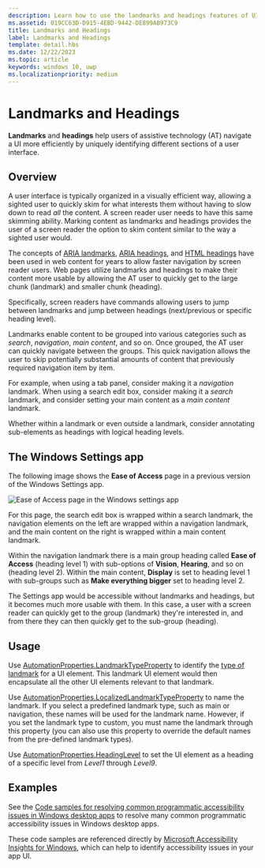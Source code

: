 ```yaml
---
description: Learn how to use the landmarks and headings features of UI Automation to define sections of content in your app, improve accessibility, and help users of assistive technology (AT) navigate the UI.
ms.assetid: 019CC63D-D915-4EBD-9442-DE899AB973C9
title: Landmarks and Headings
label: Landmarks and Headings
template: detail.hbs
ms.date: 12/22/2023
ms.topic: article
keywords: windows 10, uwp
ms.localizationpriority: medium
---
```


# Landmarks and Headings

**Landmarks** and **headings** help users of assistive technology (AT) navigate a UI more efficiently by uniquely identifying different sections of a user interface.

## Overview

A user interface is typically organized in a visually efficient way, allowing a sighted user to quickly skim for what interests them without having to slow down to read *all* the content. A screen reader user needs to have this same skimming ability. Marking content as landmarks and headings provides the user of a screen reader the option to skim content similar to the way a sighted user would.

The concepts of [ARIA landmarks](https://www.w3.org/WAI/GL/wiki/Using_ARIA_landmarks_to_identify_regions_of_a_page), [ARIA headings](https://www.w3.org/TR/WCAG20-TECHS/ARIA12.html), and [HTML headings](https://www.w3.org/TR/2016/NOTE-WCAG20-TECHS-20161007/H42.html) have been used in web content for years to allow faster navigation by screen reader users. Web pages utilize landmarks and headings to make their content more usable by allowing the AT user to quickly get to the large chunk (landmark) and smaller chunk (heading).

Specifically, screen readers have commands allowing users to jump between landmarks and jump between headings (next/previous or specific heading level).

Landmarks enable content to be grouped into various categories such as *search*, *navigation*, *main content*, and so on. Once grouped, the AT user can quickly navigate between the groups. This quick navigation allows the user to skip potentially substantial amounts of content that previously required navigation item by item.

For example, when using a tab panel, consider making it a *navigation* landmark. When using a search edit box, consider making it a *search* landmark, and consider setting your main content as a *main content* landmark.

Whether within a landmark or even outside a landmark, consider annotating sub-elements as headings with logical heading levels.

## The Windows Settings app

The following image shows the **Ease of Access** page in a previous version of the Windows Settings app.

![Ease of Access page in the Windows settings app](images/ease-of-access-settings.png)  

For this page, the search edit box is wrapped within a search landmark, the navigation elements on the left are wrapped within a navigation landmark, and the main content on the right is wrapped within a main content landmark.

Within the navigation landmark there is a main group heading called **Ease of Access** (heading level 1) with sub-options of **Vision**, **Hearing**, and so on (heading level 2). Within the main content, **Display** is set to heading level 1 with sub-groups such as **Make everything bigger** set to heading level 2.

The Settings app would be accessible without landmarks and headings, but it becomes much more usable with them. In this case, a user with a screen reader can quickly get to the group (landmark) they're interested in, and from there they can then quickly get to the sub-group (heading).

## Usage

Use [AutomationProperties.LandmarkTypeProperty](/uwp/api/windows.ui.xaml.automation.automationproperties.LandmarkTypeProperty) to identify the [type of landmark](/windows/desktop/WinAuto/landmark-type-identifiers) for a UI element. This landmark UI element would then encapsulate all the other UI elements relevant to that landmark.

Use [AutomationProperties.LocalizedLandmarkTypeProperty](/uwp/api/windows.ui.xaml.automation.automationproperties.LocalizedLandmarkTypeProperty) to name the landmark. If you select a predefined landmark type, such as main or navigation, these names will be used for the landmark name. However, if you set the landmark type to custom, you must name the landmark through this property (you can also use this property to override the default names from the pre-defined landmark types).

Use [AutomationProperties.HeadingLevel](/uwp/api/windows.ui.xaml.automation.automationproperties.headinglevelproperty) to set the UI element as a heading of a specific level from *Level1* through *Level9*.

## Examples

See the [Code samples for resolving common programmatic accessibility issues in Windows desktop apps](/accessibility-tools-docs/) to resolve many common programmatic accessibility issues in Windows desktop apps.

These code samples are referenced directly by [Microsoft Accessibility Insights for Windows](https://github.com/microsoft/accessibility-insights-windows), which can help to identify accessibility issues in your app UI.
